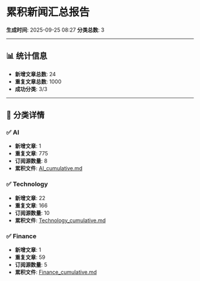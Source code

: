 # 累积新闻汇总报告

**生成时间**: 2025-09-25 08:27
**分类总数**: 3

---

## 📊 统计信息

- **新增文章总数**: 24
- **重复文章总数**: 1000
- **成功分类**: 3/3

---

## 📂 分类详情

### ✅ AI
- **新增文章**: 1
- **重复文章**: 775
- **订阅源数量**: 8
- **累积文件**: [AI_cumulative.md](./AI_cumulative.md)

### ✅ Technology
- **新增文章**: 22
- **重复文章**: 166
- **订阅源数量**: 10
- **累积文件**: [Technology_cumulative.md](./Technology_cumulative.md)

### ✅ Finance
- **新增文章**: 1
- **重复文章**: 59
- **订阅源数量**: 5
- **累积文件**: [Finance_cumulative.md](./Finance_cumulative.md)
